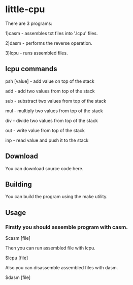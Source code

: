 # little-cpu

There are 3 programs:

1)casm - assembles txt files into '.lcpu' files.

2)dasm - performs the reverse operation.

3)lcpu - runs assembled files.

## lcpu commands

psh [value] - add value on top of the stack

add - add two values from top of the stack

sub - substract two values from top of the stack

mul - multiply two values from top of the stack

div - divide two values from top of the stack

out - write value from top of the stack

inp - read value and push it to the stack

## Download 

You can download source code here.

## Building 

You can build the program using the make utility.

## Usage

### Firstly you should assemble program with casm.

$casm [file]

Then you can run assembled file with lcpu.

$lcpu [file]

Also you can disassemble assembled files with dasm.

$dasm [file]